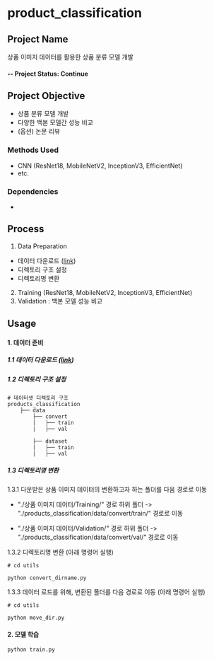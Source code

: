# product_classification



## Project Name
상품 이미지 데이터를 활용한 상품 분류 모델 개발

#### -- Project Status: Continue


## Project Objective
* 상품 분류 모델 개발
* 다양한 백본 모델간 성능 비교 
* (옵션) 논문 리뷰

### Methods Used
* CNN (ResNet18, MobileNetV2, InceptionV3, EfficientNet)
* etc. 

### Dependencies
* 


## Process
1. Data Preparation 
  - 데이터 다운로드 ([link](https://aihub.or.kr/aidata/34145/download))
  - 디렉토리 구조 설정
  - 디렉토리명 변환
2. Training (ResNet18, MobileNetV2, InceptionV3, EfficientNet)
3. Validation : 백본 모델 성능 비교


## Usage

#### 1. 데이터 준비 

   ##### 1.1 데이터 다운로드 ([link](https://aihub.or.kr/aidata/34145/download))
   
   ##### 1.2 디렉토리 구조 설정 
    
    # 데이터셋 디렉토리 구조 
    products_classification
        ├── data
            ├── convert
            |   ├── train
            |   ├── val

            ├── dataset  
            |   ├── train
            |   ├── val
   
    
   ##### 1.3 디렉토리명 변환
   1.3.1 다운받은 상품 이미지 데이터의 변환하고자 하는 폴더를 다음 경로로 이동
   
   - "./상품 이미지 데이터/Training/" 경로 하위 폴더 -> "./products_classification/data/convert/train/" 경로로 이동

   - "./상품 이미지 데이터/Validation/" 경로 하위 폴더 -> "./products_classification/data/convert/val/" 경로로 이동
   
   
   1.3.2 디렉토리명 변환 (아래 명령어 실행)
    
    # cd utils
    
    python convert_dirname.py


   1.3.3 데이터 로드를 위해, 변환된 폴더를 다음 경로로 이동 (아래 명령어 실행)
    
    # cd utils
    
    python move_dir.py  
    
 



#### 2. 모델 학습

    python train.py






